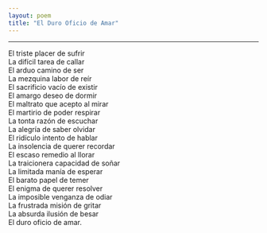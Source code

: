 ```yaml
---
layout: poem
title: "El Duro Oficio de Amar"
---
```


-----

El triste placer de sufrir<br>
La difícil tarea de callar<br>
El arduo camino de ser<br>
La mezquina labor de reír<br>
El sacrificio vacío de existir<br>
El amargo deseo de dormir<br>
El maltrato que acepto al mirar<br>
El martirio de poder respirar<br>
La tonta razón de escuchar<br>
La alegría de saber olvidar<br>
El ridículo intento de hablar<br>
La insolencia de querer recordar<br>
El escaso remedio al llorar<br>
La traicionera capacidad de soñar<br>
La limitada manía de esperar<br>
El barato papel de temer<br>
El enigma de querer resolver<br>
La imposible venganza de odiar<br>
La frustrada misión de gritar<br>
La absurda ilusión de besar<br>
El duro oficio de amar.
